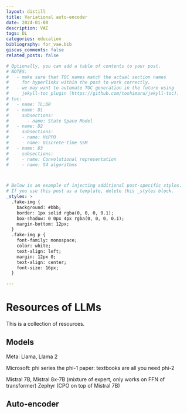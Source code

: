 ```yaml
---
layout: distill
title: Variational auto-encoder
date: 2024-01-08
description: VAE
tags: DL
categories: education
bibliography: for_vae.bib
giscus_comments: false
related_posts: false

# Optionally, you can add a table of contents to your post.
# NOTES:
#   - make sure that TOC names match the actual section names
#     for hyperlinks within the post to work correctly.
#   - we may want to automate TOC generation in the future using
#     jekyll-toc plugin (https://github.com/toshimaru/jekyll-toc).
# toc:
#   - name: TL;DR
#   - name: D1
#     subsections:
#       - name: State Space Model
#   - name: D2
#     subsections:
#     - name: HiPPO
#     - name: Discrete-time SSM
#   - name: D3
#     subsections:
#     - name: Convolutional representation
#     - name: S4 algorithms



# Below is an example of injecting additional post-specific styles.
# If you use this post as a template, delete this _styles block.
_styles: >
  .fake-img {
    background: #bbb;
    border: 1px solid rgba(0, 0, 0, 0.1);
    box-shadow: 0 0px 4px rgba(0, 0, 0, 0.1);
    margin-bottom: 12px;
  }
  .fake-img p {
    font-family: monospace;
    color: white;
    text-align: left;
    margin: 12px 0;
    text-align: center;
    font-size: 16px;
  }

---
```


# Resources of LLMs
This is a collection of resources.

## Models

Meta:
Llama, Llama 2

Microsoft:
phi series 
the phi-1 paper: textbooks are all you need
phi-2

Mistral 7B, Mistral 8x-7B (mixture of expert, only works on FFN of transformer)
Zephyr (CPO on top of Mistral 7B)

## Auto-encoder




